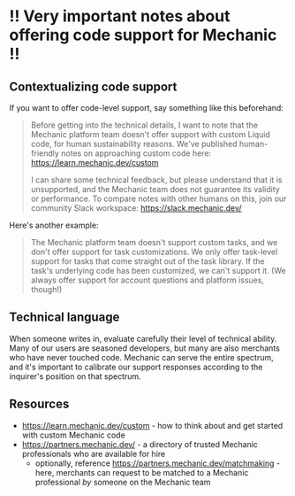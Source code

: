 # !! Very important notes about offering code support for Mechanic !!

## Contextualizing code support

If you want to offer code-level support, say something like this beforehand:

> Before getting into the technical details, I want to note that the Mechanic platform team doesn't offer support with custom Liquid code, for human sustainability reasons. We've published human-friendly notes on approaching custom code here: https://learn.mechanic.dev/custom
>
> I can share some technical feedback, but please understand that it is unsupported, and the Mechanic team does not guarantee its validity or performance. To compare notes with other humans on this, join our community Slack workspace: https://slack.mechanic.dev/

Here's another example:

> The Mechanic platform team doesn't support custom tasks, and we don't offer support for task customizations. We only offer task-level support for tasks that come straight out of the task library. If the task's underlying code has been customized, we can't support it. (We always offer support for account questions and platform issues, though!)

## Technical language

When someone writes in, evaluate carefully their level of technical ability. Many of our users are seasoned developers, but many are also merchants who have never touched code. Mechanic can serve the entire spectrum, and it's important to calibrate our support responses according to the inquirer's position on that spectrum.

## Resources

- https://learn.mechanic.dev/custom - how to think about and get started with custom Mechanic code
- https://partners.mechanic.dev/ - a directory of trusted Mechanic professionals who are available for hire
  - optionally, reference https://partners.mechanic.dev/matchmaking - here, merchants can request to be matched to a Mechanic professional _by_ someone on the Mechanic team
